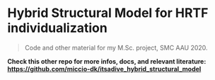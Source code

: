 # Hybrid Structural Model for HRTF individualization
> Code and other material for my M.Sc. project, SMC AAU 2020.


**Check this other repo for more infos, docs, and relevant literature: https://github.com/miccio-dk/itsadive_hybrid_structural_model**
